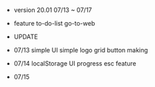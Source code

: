 * version 20.01
07/13 ~ 07/17

* feature
to-do-list
go-to-web

* UPDATE
- 07/13
simple UI
simple logo
grid
button making

- 07/14
localStorage
UI progress
esc feature

- 07/15

